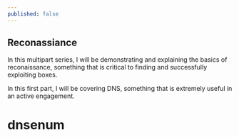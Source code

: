 ```yaml
---
published: false
---
```

## Reconassiance
In this multipart series, I will be demonstrating and explaining the basics of reconaissance, something that is critical to finding and successfully exploiting boxes. 

In this first part, I will be covering DNS, something that is extremely useful in an active engagement.

# dnsenum